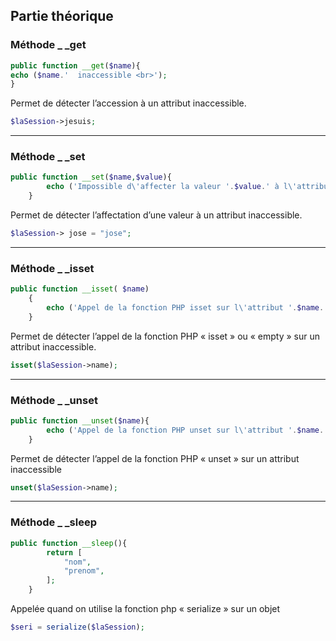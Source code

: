 ## Partie théorique

### Méthode _ _get

````php
public function __get($name){
echo ($name.'  inaccessible <br>');
}
````

Permet de détecter l’accession à un attribut inaccessible. 

````php 
$laSession->jesuis;
````
---

### Méthode _ _set

````php
public function __set($name,$value){
        echo ('Impossible d\'affecter la valeur '.$value.' à l\'attribut '.$name.' qui est inaccessible<br>');
    }
````
Permet de détecter l’affectation d’une valeur à un attribut inaccessible.
````php 
$laSession-> jose = "jose";
````
---

### Méthode _ _isset

````php
public function __isset( $name)
    {
        echo ('Appel de la fonction PHP isset sur l\'attribut '.$name.' qui est inaccessible <br>');
    }
````

 Permet de détecter l’appel de la fonction PHP « isset » ou « empty » sur un attribut inaccessible.

````php 
isset($laSession->name);
````
---
### Méthode _ _unset

````php
public function __unset($name){
        echo ('Appel de la fonction PHP unset sur l\'attribut '.$name.' qui est inaccessible <br>');
    }
````

Permet de détecter l’appel de la fonction PHP « unset » sur un attribut inaccessible

````php 
unset($laSession->name);
````
---
### Méthode _ _sleep

````php
public function __sleep(){
        return [
            "nom",
            "prenom",
        ];
    }
````

Appelée quand on utilise la fonction php « serialize » sur un objet 

````php 
$seri = serialize($laSession);
````